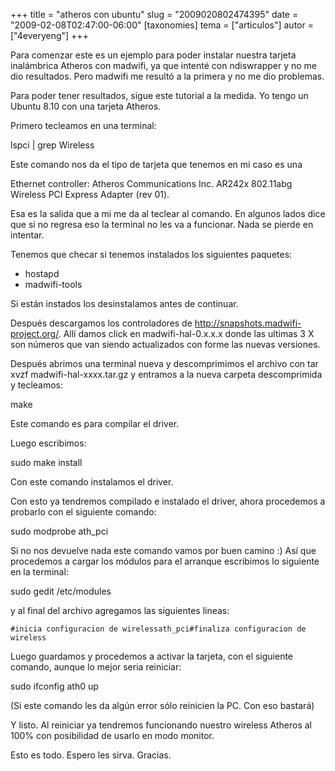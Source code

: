 +++
title = "atheros con ubuntu"
slug = "2009020802474395"
date = "2009-02-08T02:47:00-06:00"
[taxonomies]
tema = ["articulos"]
autor = ["4everyeng"]
+++

Para comenzar este es un ejemplo para poder instalar nuestra tarjeta
inalámbrica Atheros con madwifi, ya que intenté con ndiswrapper y no me
dio resultados. Pero madwifi me resultó a la primera y no me dio
problemas.

Para poder tener resultados, sigue este tutorial a la medida. Yo tengo
un Ubuntu 8.10 con una tarjeta Atheros.

<!-- more -->
Primero tecleamos en una terminal:

lspci \| grep Wireless

Este comando nos da el tipo de tarjeta que tenemos en mi caso es una

Ethernet controller: Atheros Communications Inc. AR242x 802.11abg
Wireless PCI Express Adapter (rev 01).

Esa es la salida que a mi me da al teclear al comando. En algunos lados
dice que si no regresa eso la terminal no les va a funcionar. Nada se
pierde en intentar.

Tenemos que checar si tenemos instalados los siguientes paquetes:

- hostapd
- madwifi-tools

Si están instados los desinstalamos antes de continuar.

Después descargamos los controladores de
<http://snapshots.madwifi-project.org/>. Allí damos click en
madwifi-hal-0.x.x.x donde las ultimas 3 X son números que van siendo
actualizados con forme las nuevas versiones.

Después abrimos una terminal nueva y descomprimimos el archivo con tar
xvzf madwifi-hal-xxxx.tar.gz y entramos a la nueva carpeta descomprimida
y tecleamos:

make

Este comando es para compilar el driver.

Luego escribimos:

sudo make install

Con este comando instalamos el driver.

Con esto ya tendremos compilado e instalado el driver, ahora procedemos
a probarlo con el siguiente comando:

sudo modprobe ath_pci

Si no nos devuelve nada este comando vamos por buen camino :) Así que
procedemos a cargar los módulos para el arranque escribimos lo siguiente
en la terminal:

sudo gedit /etc/modules

y al final del archivo agregamos las siguientes lineas:

    #inicia configuracion de wirelessath_pci#finaliza configuracion de wireless

Luego guardamos y procedemos a activar la tarjeta, con el siguiente
comando, aunque lo mejor seria reiniciar:

sudo ifconfig ath0 up

(Si este comando les da algún error sólo reinicien la PC. Con eso
bastará)

Y listo. Al reiniciar ya tendremos funcionando nuestro wireless Atheros
al 100% con posibilidad de usarlo en modo monitor.

Esto es todo. Espero les sirva. Gracias.
